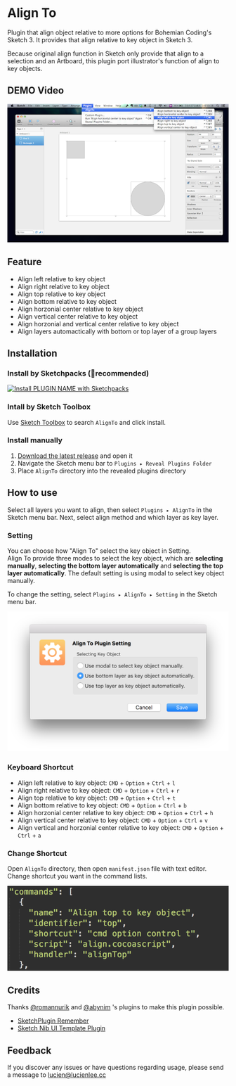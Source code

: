 Align To
=================

Plugin that align object relative to more options for Bohemian Coding's Sketch 3.
It provides that align relative to key object in Sketch 3.


Because original align function in Sketch only provide that align to a selection and an Artboard, this plugin port illustrator's function of align to key objects.


## DEMO Video


[![demo](./img/demo.png)](https://vimeo.com/109242015)

## Feature

- Align left relative to key object
- Align right relative to key object
- Align top relative to key object
- Align bottom relative to key object
- Align horzonial center relative to key object
- Align vertical center relative to key object
- Align horzonial and vertical center relative to key object
- Align layers automactically with bottom or top layer of a group layers

## Installation

### Install by Sketchpacks (🌟recommended)

[![Install PLUGIN NAME with Sketchpacks](http://sketchpacks-com.s3.amazonaws.com/assets/badges/sketchpacks-badge-install.png "Install PLUGIN NAME with Sketchpacks")](https://sketchpacks.com/LucienLee/alignto/install)

### Intall by Sketch Toolbox

Use [Sketch Toolbox](http://sketchtoolbox.com/) to search `AlignTo` and click install.

### Install manually

1. [Download the latest release](https://github.com/lucienlee/AlignTo/releases/latest) and open it
2. Navigate the Sketch menu bar to `Plugins ▸ Reveal Plugins Folder`
3. Place `AlignTo` directory into the revealed plugins directory

## How to use

Select all layers you want to align, then select `Plugins ▸ AlignTo` in the Sketch menu bar. Next, select align method and which layer as key layer.

### Setting
You can choose how "Align To" select the key object in Setting.  
Align To provide three modes to select the key object, which are **selecting manually**, **selecting the bottom layer automatically** and **selecting the top layer automatically**. The default setting is using modal to select key object manually. 

To change the setting, select `Plugins ▸ AlignTo ▸ Setting` in the Sketch menu bar. 

![setting](./img/setting.png)


### Keyboard Shortcut

- Align left relative to key object: `CMD` + `Option` + `Ctrl` + `l`
- Align right relative to key object: `CMD` + `Option` + `Ctrl` + `r`
- Align top relative to key object: `CMD` + `Option` + `Ctrl` + `t`
- Align bottom relative to key object: `CMD` + `Option` + `Ctrl` + `b`
- Align horzonial center relative to key object: `CMD` + `Option` + `Ctrl` + `h`
- Align vertical center relative to key object: `CMD` + `Option` + `Ctrl` + `v`
- Align vertical and horzonial center relative to key object: `CMD` + `Option` + `Ctrl` + `a`

### Change Shortcut
Open `AlignTo` directory, then open `manifest.json` file with text editor. Change shortcut you want in the command lists.

![change shortcut](./img/shortcut.png)

## Credits
Thanks [@romannurik](https://github.com/romannurik) and [@abynim](https://github.com/abynim) 's plugins to make this plugin possible.

- [SketchPlugin Remember](https://github.com/abynim/SketchPlugin-Remember)
- [Sketch Nib UI Template Plugin](https://github.com/romannurik/Sketch-NibUITemplatePlugin)

## Feedback

If you discover any issues or have questions regarding usage, please send a message to [lucien@lucienlee.cc](mailto:lucien@lucienlee.cc)
